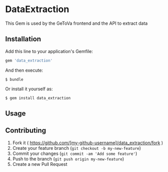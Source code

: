 # DataExtraction

This Gem is used by the GeToVa frontend and the API to extract data

## Installation

Add this line to your application's Gemfile:

```ruby
gem 'data_extraction'
```

And then execute:

    $ bundle

Or install it yourself as:

    $ gem install data_extraction

## Usage



## Contributing

1. Fork it ( https://github.com/[my-github-username]/data_extraction/fork )
2. Create your feature branch (`git checkout -b my-new-feature`)
3. Commit your changes (`git commit -am 'Add some feature'`)
4. Push to the branch (`git push origin my-new-feature`)
5. Create a new Pull Request
